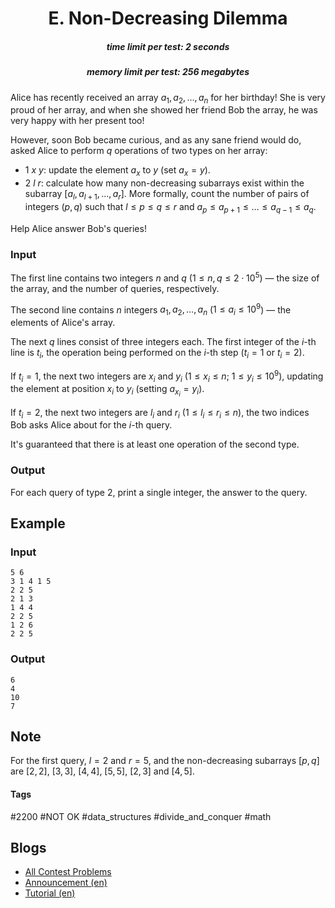 <h1 style='text-align: center;'> E. Non-Decreasing Dilemma</h1>

<h5 style='text-align: center;'>time limit per test: 2 seconds</h5>
<h5 style='text-align: center;'>memory limit per test: 256 megabytes</h5>

Alice has recently received an array $a_1, a_2, \dots, a_n$ for her birthday! She is very proud of her array, and when she showed her friend Bob the array, he was very happy with her present too!

However, soon Bob became curious, and as any sane friend would do, asked Alice to perform $q$ operations of two types on her array:

* $1$ $x$ $y$: update the element $a_x$ to $y$ (set $a_x = y$).
* $2$ $l$ $r$: calculate how many non-decreasing subarrays exist within the subarray $[a_l, a_{l+1}, \dots, a_r]$. More formally, count the number of pairs of integers $(p,q)$ such that $l \le p \le q \le r$ and $a_p \le a_{p+1} \le \dots \le a_{q-1} \le a_q$.

Help Alice answer Bob's queries!

### Input

The first line contains two integers $n$ and $q$ ($1 \le n, q \le 2 \cdot 10^5$) — the size of the array, and the number of queries, respectively.

The second line contains $n$ integers $a_1, a_2, \dots, a_n$ ($1 \le a_i \le 10^9$) — the elements of Alice's array.

The next $q$ lines consist of three integers each. The first integer of the $i$-th line is $t_i$, the operation being performed on the $i$-th step ($t_i = 1$ or $t_i = 2$).

If $t_i = 1$, the next two integers are $x_i$ and $y_i$ ($1 \le x_i \le n$; $1 \le y_i \le 10^9$), updating the element at position $x_i$ to $y_i$ (setting $a_{x_i} = y_i$).

If $t_i = 2$, the next two integers are $l_i$ and $r_i$ ($1 \le l_i \le r_i \le n$), the two indices Bob asks Alice about for the $i$-th query.

It's guaranteed that there is at least one operation of the second type.

### Output

For each query of type $2$, print a single integer, the answer to the query.

## Example

### Input


```text
5 6
3 1 4 1 5
2 2 5
2 1 3
1 4 4
2 2 5
1 2 6
2 2 5
```
### Output


```text
6
4
10
7
```
## Note

For the first query, $l = 2$ and $r = 5$, and the non-decreasing subarrays $[p,q]$ are $[2,2]$, $[3,3]$, $[4,4]$, $[5,5]$, $[2,3]$ and $[4,5]$.



#### Tags 

#2200 #NOT OK #data_structures #divide_and_conquer #math 

## Blogs
- [All Contest Problems](../Codeforces_Round_742_(Div._2).md)
- [Announcement (en)](../blogs/Announcement_(en).md)
- [Tutorial (en)](../blogs/Tutorial_(en).md)
